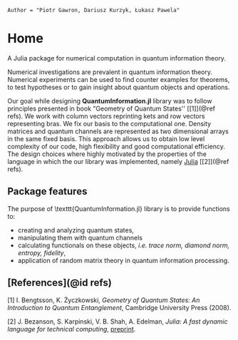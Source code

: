 
```@meta
Author = "Piotr Gawron, Dariusz Kurzyk, Łukasz Pawela"
```

# Home

A Julia package for numerical computation in quantum information theory.

Numerical investigations are prevalent in quantum information theory. Numerical experiments can be used to find counter examples for theorems, to test hypotheses or to gain insight about quantum objects and operations.

Our goal while designing **QuantumInformation.jl** library was to follow principles presented in book "Geometry of Quantum States'' [[1]](@ref refs). We work with column vectors reprinting kets and row vectors representing bras. We fix our basis to the computational one. Density matrices and quantum channels are represented as two dimensional arrays in the same fixed basis. This approach allows us to obtain low level complexity of our code, high flexibility and good computational efficiency. The design choices where highly motivated by the properties of the language in which the our library was implemented, namely
[Julia](https://julialang.org/) [[2]](@ref refs).

## Package features
The purpose of \texttt{QuantumInformation.jl} library is to provide
functions to:
* creating and analyzing quantum
states,
* manipulating them with quantum channels
* calculating functionals on these objects, *i.e. trace norm, diamond norm, entropy, fidelity*,
* application of random matrix theory in quantum
information processing.

## [References](@id refs)

[1] I. Bengtsson, K. Życzkowski, *Geometry of Quantum States: An Introduction to Quantum Entanglement*, Cambridge University Press (2008).

[2] J. Bezanson, S. Karpinski, V. B. Shah, A. Edelman, *Julia: A fast dynamic language for technical computing*,
[preprint](https://arxiv.org/pdf/1209.5145.pdf).
